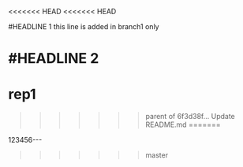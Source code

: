 <<<<<<< HEAD
<<<<<<< HEAD

#HEADLINE 1
this line is added in branch1 only

#HEADLINE 2
=======
# rep1
>>>>>>> parent of 6f3d38f... Update README.md
=======


123456---
>>>>>>> master
